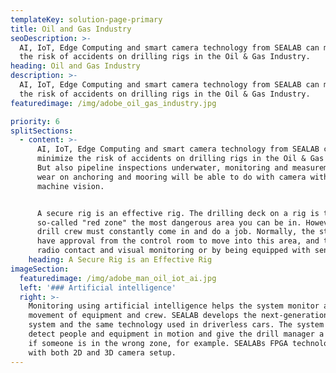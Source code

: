 ```yaml
---
templateKey: solution-page-primary
title: Oil and Gas Industry
seoDescription: >-
  AI, IoT, Edge Computing and smart camera technology from SEALAB can minimize
  the risk of accidents on drilling rigs in the Oil & Gas Industry.
heading: Oil and Gas Industry
description: >-
  AI, IoT, Edge Computing and smart camera technology from SEALAB can minimize
  the risk of accidents on drilling rigs in the Oil & Gas Industry.
featuredimage: /img/adobe_oil_gas_industry.jpg

priority: 6
splitSections:
  - content: >-
      AI, IoT, Edge Computing and smart camera technology from SEALAB can
      minimize the risk of accidents on drilling rigs in the Oil & Gas Industry.
      But also pipeline inspections underwater, monitoring and measurement of
      wear on anchoring and mooring will be able to do with camera with built-in
      machine vision.


      A secure rig is an effective rig. The drilling deck on a rig is the
      so-called "red zone" the most dangerous area you can be in. However, the
      drill crew must constantly come in and do a job. Normally, the staff must
      have approval from the control room to move into this area, and then with
      radio contact and visual monitoring or by being equipped with sensors.
    heading: A Secure Rig is an Effective Rig
imageSection:
  featuredimage: /img/adobe_man_oil_iot_ai.jpg
  left: '### Artificial intelligence'
  right: >-
    Monitoring using artificial intelligence helps the system monitor all
    movement of equipment and crew. SEALAB develops the next-generation safety
    system and the same technology used in driverless cars. The system can
    detect people and equipment in motion and give the drill manager a warning
    if someone is in the wrong zone, for example. SEALABs FPGA technology works
    with both 2D and 3D camera setup.
---
```


